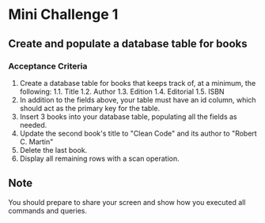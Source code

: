 # Mini Challenge 1

## Create and populate a database table for books

### Acceptance Criteria
1. Create a database table for books that keeps track of, at a minimum, the following:
1.1. Title
1.2. Author
1.3. Edition
1.4. Editorial
1.5. ISBN
2. In addition to the fields above, your table must have an id column, which should act as the primary key for the table.
3. Insert 3 books into your database table, populating all the fields as needed.
4. Update the second book's title to "Clean Code" and its author to "Robert C. Martin"
5. Delete the last book.
6. Display all remaining rows with a scan operation.

## Note
You should prepare to share your screen and show how you executed all commands and queries.